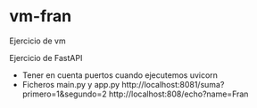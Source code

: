 # vm-fran
Ejercicio de vm

Ejercicio de FastAPI
- Tener en cuenta puertos cuando ejecutemos uvicorn
- Ficheros main.py y app.py
http://localhost:8081/suma?primero=1&segundo=2
http://localhost:808/echo?name=Fran